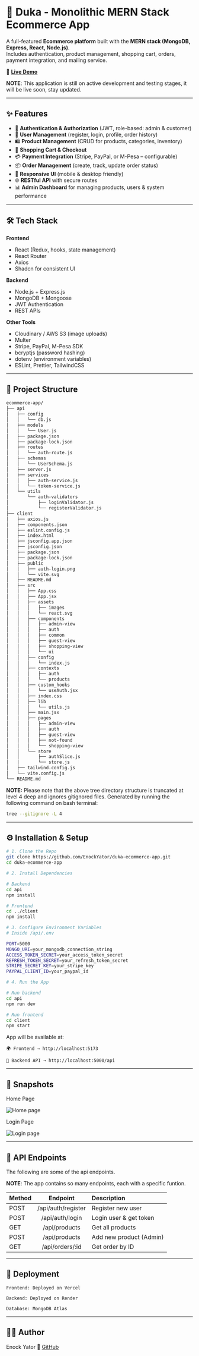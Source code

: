 
# 🛒 Duka - Monolithic MERN Stack Ecommerce App  

A full-featured **Ecommerce platform** built with the **MERN stack (MongoDB, Express, React, Node.js)**.  
Includes authentication, product management, shopping cart, orders, payment integration, and mailing service.  

🔗 **[Live Demo](https://duka-ecommerce-app.vercel.app/)**  

**NOTE**: This application is still on active development and testing stages, it will be live soon, stay updated.

---

## ✨ Features  

- 🔐 **Authentication & Authorization** (JWT, role-based: admin & customer)  
- 👤 **User Management** (register, login, profile, order history)  
- 🛍️ **Product Management** (CRUD for products, categories, inventory)  
- 🛒 **Shopping Cart & Checkout**  
- 💳 **Payment Integration** (Stripe, PayPal, or M-Pesa – configurable)  
- 📦 **Order Management** (create, track, update order status)  
- 📱 **Responsive UI** (mobile & desktop friendly)  
- 🌐 **RESTful API** with secure routes  
- 📊 **Admin Dashboard** for managing products, users & system performance  

---

## 🛠 Tech Stack  

**Frontend**  
- React (Redux, hooks, state management)  
- React Router  
- Axios  
- Shadcn for consistent UI  

**Backend**  
- Node.js + Express.js  
- MongoDB + Mongoose  
- JWT Authentication  
- REST APIs  

**Other Tools**  
- Cloudinary / AWS S3 (image uploads)  
- Multer  
- Stripe, PayPal, M-Pesa SDK  
- bcryptjs (password hashing)  
- dotenv (environment variables)  
- ESLint, Prettier, TailwindCSS  

---

## 📂 Project Structure  
```bash
ecommerce-app/
├── api
│   ├── config
│   │   └── db.js
│   ├── models
│   │   └── User.js
│   ├── package.json
│   ├── package-lock.json
│   ├── routes
│   │   └── auth-route.js
│   ├── schemas
│   │   └── UserSchema.js
│   ├── server.js
│   ├── services
│   │   ├── auth-service.js
│   │   └── token-service.js
│   └── utils
│       └── auth-validators
│           ├── loginValidator.js
│           └── registerValidator.js
├── client
│   ├── axios.js
│   ├── components.json
│   ├── eslint.config.js
│   ├── index.html
│   ├── jsconfig.app.json
│   ├── jsconfig.json
│   ├── package.json
│   ├── package-lock.json
│   ├── public
│   │   ├── auth-login.png
│   │   └── vite.svg
│   ├── README.md
│   ├── src
│   │   ├── App.css
│   │   ├── App.jsx
│   │   ├── assets
│   │   │   ├── images
│   │   │   └── react.svg
│   │   ├── components
│   │   │   ├── admin-view
│   │   │   ├── auth
│   │   │   ├── common
│   │   │   ├── guest-view
│   │   │   ├── shopping-view
│   │   │   └── ui
│   │   ├── config
│   │   │   └── index.js
│   │   ├── contexts
│   │   │   ├── auth
│   │   │   └── products
│   │   ├── custom_hooks
│   │   │   └── useAuth.jsx
│   │   ├── index.css
│   │   ├── lib
│   │   │   └── utils.js
│   │   ├── main.jsx
│   │   ├── pages
│   │   │   ├── admin-view
│   │   │   ├── auth
│   │   │   ├── guest-view
│   │   │   ├── not-found
│   │   │   └── shopping-view
│   │   └── store
│   │       ├── authSlice.js
│   │       └── store.js
│   ├── tailwind.config.js
│   └── vite.config.js
└── README.md
```

**NOTE:** Please note that the above tree directory structure is truncated at level 4 deep and ignores gitignored files.
Generated by running the following command on bash terminal:
```bash
tree --gitignore -L 4
```
---

## ⚙️ Installation & Setup

```bash
# 1️. Clone the Repo  
git clone https://github.com/EnockYator/duka-ecommerce-app.git
cd duka-ecommerce-app

# 2️. Install Dependencies  

# Backend
cd api
npm install  

# Frontend
cd ../client
npm install  

# 3️. Configure Environment Variables  
# Inside /api/.env

PORT=5000
MONGO_URI=your_mongodb_connection_string
ACCESS_TOKEN_SECRET=your_access_token_secret
REFRESH_TOKEN_SECRET=your_refresh_token_secret
STRIPE_SECRET_KEY=your_stripe_key 
PAYPAL_CLIENT_ID=your_paypal_id   

# 4️. Run the App  

# Run backend
cd api
npm run dev  

# Run frontend
cd client
npm start  
```

App will be available at:

    🌍 Frontend → http://localhost:5173

    🔗 Backend API → http://localhost:5000/api

---

## 📸 Snapshots

Home Page

![Home page](home.png)

Login Page

![Login page](./client/public/auth-login.png)

---

## 📡 API Endpoints

The following are some of the api endpoints.

**NOTE**: The app contains so many endpoints, each with a specific funtion.

|Method	| Endpoint           | Description                 |
|:------|:------------------:|:----------------------------|
|POST	| /api/auth/register | Register new user           | 
|POST	| /api/auth/login	 | Login user & get token      |
|GET	| /api/products	     | Get all products            |
|POST	| /api/products	     | Add new product (Admin)     |
|GET	| /api/orders/:id	 | Get order by ID             |

---

## 🚀 Deployment

    Frontend: Deployed on Vercel

    Backend: Deployed on Render

    Database: MongoDB Atlas

---

## 👨‍💻 Author

Enock Yator
🔗 [GitHub](https://github.com/EnockYator)
